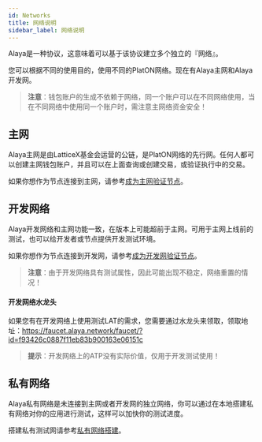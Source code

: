 ```yaml
---
id: Networks
title: 网络说明
sidebar_label: 网络说明
---
```



Alaya是一种协议，这意味着可以基于该协议建立多个独立的『网络』。

您可以根据不同的使用目的，使用不同的PlatON网络。现在有Alaya主网和Alaya开发网。

> **注意**：钱包账户的生成不依赖于网络，同一个账户可以在不同网络使用，当在不同网络中使用同一个账户时，需注意主网络资金安全！

## 主网
Alaya主网是由LatticeX基金会运营的公链，是PlatON网络的先行网。任何人都可以创建主网钱包账户，并且可以在上面查询或创建交易，或验证执行中的交易。

如果你想作为节点连接到主网，请参考[成为主网验证节点](#)。

## 开发网络
Alaya开发网络和主网功能一致，在版本上可能超前于主网。可用于主网上线前的测试，也可以给开发者或节点提供开发测试环境。

如果你想作为节点连接到开发网，请参考[成为开发网验证节点](#)。

> **注意**：由于开发网络具有测试属性，因此可能出现不稳定，网络重置的情况！

#### 开发网络水龙头

如果您有在开发网络上使用测试LAT的需求，您需要通过水龙头来领取，领取地址：<https://faucet.alaya.network/faucet/?id=f93426c0887f11eb83b900163e06151c>

> **提示**：开发网络上的ATP没有实际价值，仅用于开发测试使用！

## 私有网络
Alaya私有网络是未连接到主网或者开发网的独立网络，你可以通过在本地搭建私有网络对你的应用进行测试，这样可以加快你的测试进度。

搭建私有测试网请参考[私有网络搭建](/docs/zh-CN/Build_Private_Chain)。
